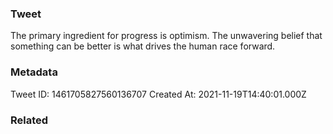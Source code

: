 ### Tweet
The primary ingredient for progress is optimism. The unwavering belief that something can be better is what drives the human race forward.

### Metadata
Tweet ID: 1461705827560136707
Created At: 2021-11-19T14:40:01.000Z

### Related


